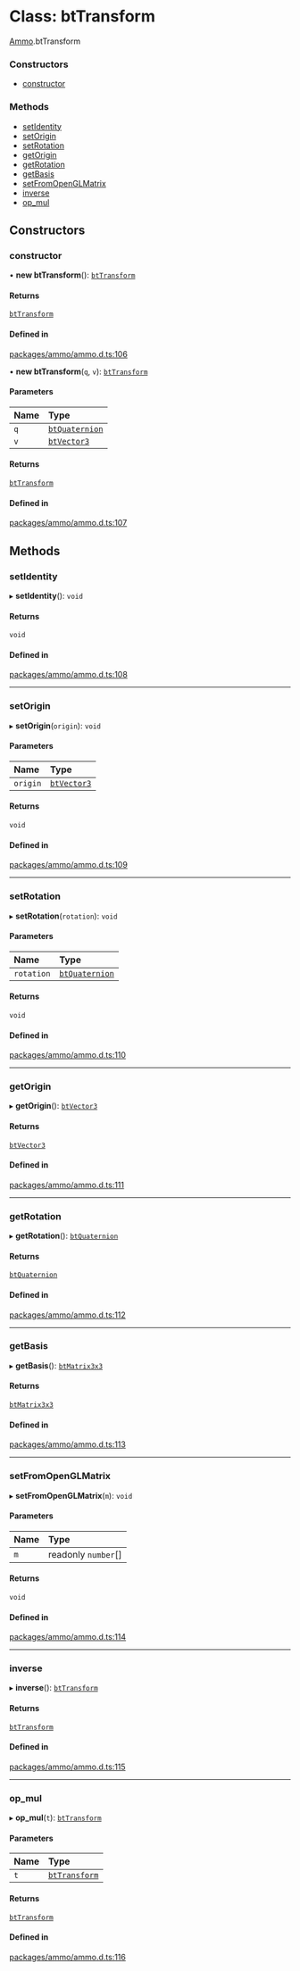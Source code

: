 # Class: btTransform

[Ammo](../modules/Ammo.md).btTransform

### Constructors

- [constructor](Ammo.btTransform.md#constructor)

### Methods

- [setIdentity](Ammo.btTransform.md#setidentity)
- [setOrigin](Ammo.btTransform.md#setorigin)
- [setRotation](Ammo.btTransform.md#setrotation)
- [getOrigin](Ammo.btTransform.md#getorigin)
- [getRotation](Ammo.btTransform.md#getrotation)
- [getBasis](Ammo.btTransform.md#getbasis)
- [setFromOpenGLMatrix](Ammo.btTransform.md#setfromopenglmatrix)
- [inverse](Ammo.btTransform.md#inverse)
- [op\_mul](Ammo.btTransform.md#op_mul)

## Constructors

### constructor

• **new btTransform**(): [`btTransform`](Ammo.btTransform.md)

#### Returns

[`btTransform`](Ammo.btTransform.md)

#### Defined in

[packages/ammo/ammo.d.ts:106](https://github.com/Orillusion/orillusion/blob/main/packages/ammo/ammo.d.ts#L106)

• **new btTransform**(`q`, `v`): [`btTransform`](Ammo.btTransform.md)

#### Parameters

| Name | Type |
| :------ | :------ |
| `q` | [`btQuaternion`](Ammo.btQuaternion.md) |
| `v` | [`btVector3`](Ammo.btVector3.md) |

#### Returns

[`btTransform`](Ammo.btTransform.md)

#### Defined in

[packages/ammo/ammo.d.ts:107](https://github.com/Orillusion/orillusion/blob/main/packages/ammo/ammo.d.ts#L107)

## Methods

### setIdentity

▸ **setIdentity**(): `void`

#### Returns

`void`

#### Defined in

[packages/ammo/ammo.d.ts:108](https://github.com/Orillusion/orillusion/blob/main/packages/ammo/ammo.d.ts#L108)

___

### setOrigin

▸ **setOrigin**(`origin`): `void`

#### Parameters

| Name | Type |
| :------ | :------ |
| `origin` | [`btVector3`](Ammo.btVector3.md) |

#### Returns

`void`

#### Defined in

[packages/ammo/ammo.d.ts:109](https://github.com/Orillusion/orillusion/blob/main/packages/ammo/ammo.d.ts#L109)

___

### setRotation

▸ **setRotation**(`rotation`): `void`

#### Parameters

| Name | Type |
| :------ | :------ |
| `rotation` | [`btQuaternion`](Ammo.btQuaternion.md) |

#### Returns

`void`

#### Defined in

[packages/ammo/ammo.d.ts:110](https://github.com/Orillusion/orillusion/blob/main/packages/ammo/ammo.d.ts#L110)

___

### getOrigin

▸ **getOrigin**(): [`btVector3`](Ammo.btVector3.md)

#### Returns

[`btVector3`](Ammo.btVector3.md)

#### Defined in

[packages/ammo/ammo.d.ts:111](https://github.com/Orillusion/orillusion/blob/main/packages/ammo/ammo.d.ts#L111)

___

### getRotation

▸ **getRotation**(): [`btQuaternion`](Ammo.btQuaternion.md)

#### Returns

[`btQuaternion`](Ammo.btQuaternion.md)

#### Defined in

[packages/ammo/ammo.d.ts:112](https://github.com/Orillusion/orillusion/blob/main/packages/ammo/ammo.d.ts#L112)

___

### getBasis

▸ **getBasis**(): [`btMatrix3x3`](Ammo.btMatrix3x3.md)

#### Returns

[`btMatrix3x3`](Ammo.btMatrix3x3.md)

#### Defined in

[packages/ammo/ammo.d.ts:113](https://github.com/Orillusion/orillusion/blob/main/packages/ammo/ammo.d.ts#L113)

___

### setFromOpenGLMatrix

▸ **setFromOpenGLMatrix**(`m`): `void`

#### Parameters

| Name | Type |
| :------ | :------ |
| `m` | readonly `number`[] |

#### Returns

`void`

#### Defined in

[packages/ammo/ammo.d.ts:114](https://github.com/Orillusion/orillusion/blob/main/packages/ammo/ammo.d.ts#L114)

___

### inverse

▸ **inverse**(): [`btTransform`](Ammo.btTransform.md)

#### Returns

[`btTransform`](Ammo.btTransform.md)

#### Defined in

[packages/ammo/ammo.d.ts:115](https://github.com/Orillusion/orillusion/blob/main/packages/ammo/ammo.d.ts#L115)

___

### op\_mul

▸ **op_mul**(`t`): [`btTransform`](Ammo.btTransform.md)

#### Parameters

| Name | Type |
| :------ | :------ |
| `t` | [`btTransform`](Ammo.btTransform.md) |

#### Returns

[`btTransform`](Ammo.btTransform.md)

#### Defined in

[packages/ammo/ammo.d.ts:116](https://github.com/Orillusion/orillusion/blob/main/packages/ammo/ammo.d.ts#L116)
